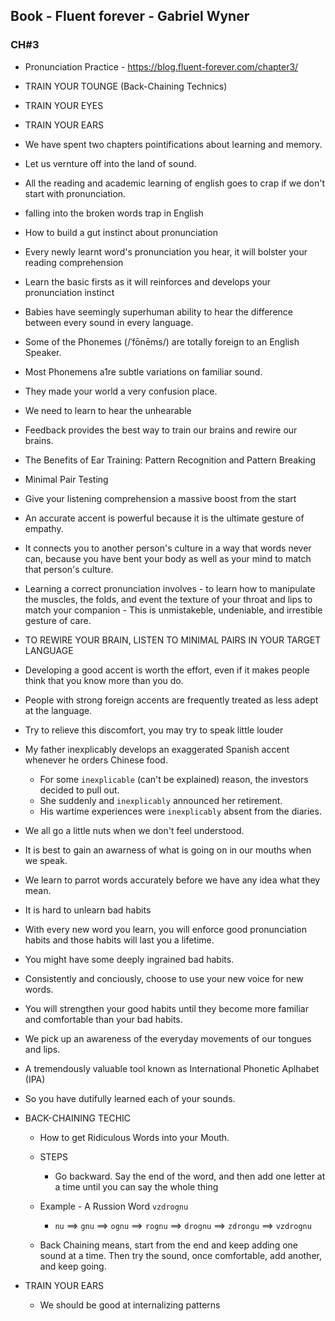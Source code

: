 ## Book - Fluent forever - Gabriel Wyner

### CH#3

- Pronunciation Practice - https://blog.fluent-forever.com/chapter3/

- TRAIN YOUR TOUNGE (Back-Chaining Technics)
- TRAIN YOUR EYES
- TRAIN YOUR EARS

- We have spent two chapters pointifications about learning and memory.
- Let us vernture off into the land of sound.
- All the reading and academic learning of english goes to crap if we don't start with pronunciation.
- falling into the broken words trap in English
- How to build a gut instinct about pronunciation
- Every newly learnt word's pronunciation you hear, it will bolster your reading comprehension
- Learn the basic firsts as it will reinforces and develops your pronunciation instinct
- Babies have seemingly superhuman ability to hear the difference between every sound in every language.
- Some of the Phonemes (/ˈfōnēms/) are totally foreign to an English Speaker.
- Most Phonemens a1re subtle variations on familiar sound.
- They made your world a very confusion place.
- We need to learn to hear the unhearable
- Feedback provides the best way to train our brains and rewire our brains.

- The Benefits of Ear Training: Pattern Recognition and Pattern Breaking
- Minimal Pair Testing
- Give your listening comprehension a massive boost from the start
- An accurate accent is powerful because it is the ultimate gesture of empathy.
- It connects you to another person's culture in a way that words never can, because you have bent your body
  as well as your mind to match that person's culture.
- Learning a correct pronunciation involves - to learn how to manipulate the muscles, the folds, and event the
  texture of your throat and lips to match your companion - This is unmistakeble, undeniable, and
  irrestible gesture of care.

- TO REWIRE YOUR BRAIN, LISTEN TO MINIMAL PAIRS IN YOUR TARGET LANGUAGE
- Developing a good accent is worth the effort, even if it makes people think that you know more than you do.
- People with strong foreign accents are frequently treated as less adept at the language.
- Try to relieve this discomfort, you may try to speak little louder
- My father inexplicably develops an exaggerated Spanish accent whenever he orders Chinese food.

  - For some `inexplicable` (can't be explained) reason, the investors decided to pull out.
  - She suddenly and `inexplicably` announced her retirement.
  - His wartime experiences were `inexplicably` absent from the diaries.

- We all go a little nuts when we don't feel understood.
- It is best to gain an awarness of what is going on in our mouths when we speak.
- We learn to parrot words accurately before we have any idea what they mean.
- It is hard to unlearn bad habits
- With every new word you learn, you will enforce good pronunciation habits and those habits
  will last you a lifetime.
- You might have some deeply ingrained bad habits.
- Consistently and conciously, choose to use your new voice for new words.
- You will strengthen your good habits until they become more familiar and comfortable than your bad habits.
- We pick up an awareness of the everyday movements of our tongues and lips.
- A tremendously valuable tool known as International Phonetic Aplhabet (IPA)
- So you have dutifully learned each of your sounds.

- BACK-CHAINING TECHIC

  - How to get Ridiculous Words into your Mouth.
  - STEPS

    - Go backward. Say the end of the word, and then add one letter at a time until you can say the whole thing

  - Example - A Russion Word `vzdrognu`
    - `nu` ==> `gnu` ==> `ognu` ==> `rognu` ==> `drognu` ==> `zdrongu` ==> `vzdrognu`
  - Back Chaining means, start from the end and keep adding one sound at a time.
    Then try the sound, once comfortable, add another, and keep going.

- TRAIN YOUR EARS
  - We should be good at internalizing patterns
